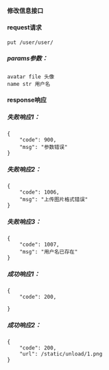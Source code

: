 #### 修改信息接口
#### request请求
    put /user/user/
##### params参数：
    avatar file 头像
    name str 用户名


#### response响应

##### 失败响应1：
    {
        "code": 900,
        "msg": "参数错误"
    }

##### 失败响应2：
    {
        "code": 1006,
        "msg": "上传图片格式错误"
    }

##### 失败响应3：
    {
        "code": 1007,
        "msg": "用户名已存在"
    }

##### 成功响应1：
    {
        "code": 200,

    }

##### 成功响应2：
    {
        "code": 200,
        "url": /static/unload/1.png
    }